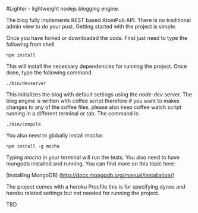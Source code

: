 #Lighter - lightweight nodejs blogging engine.

The blog fully implements REST based AtomPub API. There is no traditional admin view to do your post. Getting started with the project is simple.

Once you have forked or downloaded the code. First just need to type the following from shell

	npm install

This will install the necessary dependencies for running the project. Once done, type the following command

	./bin/devserver

This initializes the blog with default settings using the _node-dev_ server. The blog engine is written with coffee script therefore if you want to makes changes to any of the coffee files, please also keep coffee watch script running in a different terminal or tab. The command is:

	./bin/compile 
	
You also need to globally install mocha:

	npm install -g mocha

Typing _mocha_ in your terminal will run the tests. You also need to have mongodb installed and running. You can find more on this topic here:                                      

[Installing MongoDB] (http://docs.mongodb.org/manual/installation/)

The project comes with a heroku Procfile this is for specifying dynos and heroku related settings but not needed for running the project.
                       
TBD